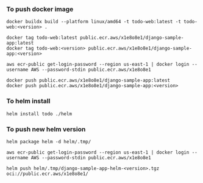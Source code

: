 ### To push docker image

```shell
docker buildx build --platform linux/amd64 -t todo-web:latest -t todo-web:<version> .
```

```shell
docker tag todo-web:latest public.ecr.aws/x1e8o8e1/django-sample-app:latest
docker tag todo-web:<version> public.ecr.aws/x1e8o8e1/django-sample-app:<version>
```

```shell
aws ecr-public get-login-password --region us-east-1 | docker login --username AWS --password-stdin public.ecr.aws/x1e8o8e1
```

```shell
docker push public.ecr.aws/x1e8o8e1/django-sample-app:latest
docker push public.ecr.aws/x1e8o8e1/django-sample-app:<version>
```

### To helm install

```shell
helm install todo ./helm
```

### To push new helm version

```shell
helm package helm -d helm/.tmp/
```

```shell
aws ecr-public get-login-password --region us-east-1 | docker login --username AWS --password-stdin public.ecr.aws/x1e8o8e1
```

```shell
helm push helm/.tmp/django-sample-app-helm-<version>.tgz oci://public.ecr.aws/x1e8o8e1/
```
